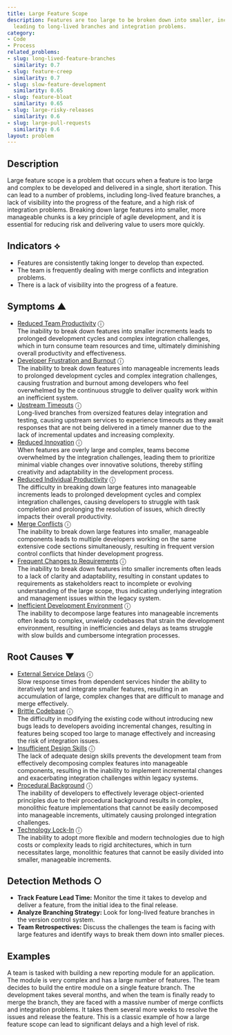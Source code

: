 ```yaml
---
title: Large Feature Scope
description: Features are too large to be broken down into smaller, incremental changes,
  leading to long-lived branches and integration problems.
category:
- Code
- Process
related_problems:
- slug: long-lived-feature-branches
  similarity: 0.7
- slug: feature-creep
  similarity: 0.7
- slug: slow-feature-development
  similarity: 0.65
- slug: feature-bloat
  similarity: 0.65
- slug: large-risky-releases
  similarity: 0.6
- slug: large-pull-requests
  similarity: 0.6
layout: problem
---
```


## Description
Large feature scope is a problem that occurs when a feature is too large and complex to be developed and delivered in a single, short iteration. This can lead to a number of problems, including long-lived feature branches, a lack of visibility into the progress of the feature, and a high risk of integration problems. Breaking down large features into smaller, more manageable chunks is a key principle of agile development, and it is essential for reducing risk and delivering value to users more quickly.

## Indicators ⟡
- Features are consistently taking longer to develop than expected.
- The team is frequently dealing with merge conflicts and integration problems.
- There is a lack of visibility into the progress of a feature.

## Symptoms ▲
- [Reduced Team Productivity](reduced-team-productivity.md) <span class="info-tooltip" title="Confidence: 0.396, Strength: 0.722">ⓘ</span>
<br/>  The inability to break down features into smaller increments leads to prolonged development cycles and complex integration challenges, which in turn consume team resources and time, ultimately diminishing overall productivity and effectiveness.
- [Developer Frustration and Burnout](developer-frustration-and-burnout.md) <span class="info-tooltip" title="Confidence: 0.372, Strength: 0.593">ⓘ</span>
<br/>  The inability to break down features into manageable increments leads to prolonged development cycles and complex integration challenges, causing frustration and burnout among developers who feel overwhelmed by the continuous struggle to deliver quality work within an inefficient system.
- [Upstream Timeouts](upstream-timeouts.md) <span class="info-tooltip" title="Confidence: 0.356, Strength: 0.575">ⓘ</span>
<br/>  Long-lived branches from oversized features delay integration and testing, causing upstream services to experience timeouts as they await responses that are not being delivered in a timely manner due to the lack of incremental updates and increasing complexity.
- [Reduced Innovation](reduced-innovation.md) <span class="info-tooltip" title="Confidence: 0.346, Strength: 0.669">ⓘ</span>
<br/>  When features are overly large and complex, teams become overwhelmed by the integration challenges, leading them to prioritize minimal viable changes over innovative solutions, thereby stifling creativity and adaptability in the development process.
- [Reduced Individual Productivity](reduced-individual-productivity.md) <span class="info-tooltip" title="Confidence: 0.331, Strength: 0.680">ⓘ</span>
<br/>  The difficulty in breaking down large features into manageable increments leads to prolonged development cycles and complex integration challenges, causing developers to struggle with task completion and prolonging the resolution of issues, which directly impacts their overall productivity.
- [Merge Conflicts](merge-conflicts.md) <span class="info-tooltip" title="Confidence: 0.312, Strength: 0.572">ⓘ</span>
<br/>  The inability to break down large features into smaller, manageable components leads to multiple developers working on the same extensive code sections simultaneously, resulting in frequent version control conflicts that hinder development progress.
- [Frequent Changes to Requirements](frequent-changes-to-requirements.md) <span class="info-tooltip" title="Confidence: 0.306, Strength: 0.551">ⓘ</span>
<br/>  The inability to break down features into smaller increments often leads to a lack of clarity and adaptability, resulting in constant updates to requirements as stakeholders react to incomplete or evolving understanding of the large scope, thus indicating underlying integration and management issues within the legacy system.
- [Inefficient Development Environment](inefficient-development-environment.md) <span class="info-tooltip" title="Confidence: 0.304, Strength: 0.618">ⓘ</span>
<br/>  The inability to decompose large features into manageable increments often leads to complex, unwieldy codebases that strain the development environment, resulting in inefficiencies and delays as teams struggle with slow builds and cumbersome integration processes.

## Root Causes ▼
- [External Service Delays](external-service-delays.md) <span class="info-tooltip" title="Confidence: 0.323, Strength: 0.903">ⓘ</span>
<br/>  Slow response times from dependent services hinder the ability to iteratively test and integrate smaller features, resulting in an accumulation of large, complex changes that are difficult to manage and merge effectively.
- [Brittle Codebase](brittle-codebase.md) <span class="info-tooltip" title="Confidence: 0.318, Strength: 0.843">ⓘ</span>
<br/>  The difficulty in modifying the existing code without introducing new bugs leads to developers avoiding incremental changes, resulting in features being scoped too large to manage effectively and increasing the risk of integration issues.
- [Insufficient Design Skills](insufficient-design-skills.md) <span class="info-tooltip" title="Confidence: 0.310, Strength: 0.917">ⓘ</span>
<br/>  The lack of adequate design skills prevents the development team from effectively decomposing complex features into manageable components, resulting in the inability to implement incremental changes and exacerbating integration challenges within legacy systems.
- [Procedural Background](procedural-background.md) <span class="info-tooltip" title="Confidence: 0.304, Strength: 0.913">ⓘ</span>
<br/>  The inability of developers to effectively leverage object-oriented principles due to their procedural background results in complex, monolithic feature implementations that cannot be easily decomposed into manageable increments, ultimately causing prolonged integration challenges.
- [Technology Lock-In](technology-lock-in.md) <span class="info-tooltip" title="Confidence: 0.304, Strength: 0.807">ⓘ</span>
<br/>  The inability to adopt more flexible and modern technologies due to high costs or complexity leads to rigid architectures, which in turn necessitates large, monolithic features that cannot be easily divided into smaller, manageable increments.

## Detection Methods ○
- **Track Feature Lead Time:** Monitor the time it takes to develop and deliver a feature, from the initial idea to the final release.
- **Analyze Branching Strategy:** Look for long-lived feature branches in the version control system.
- **Team Retrospectives:** Discuss the challenges the team is facing with large features and identify ways to break them down into smaller pieces.

## Examples
A team is tasked with building a new reporting module for an application. The module is very complex and has a large number of features. The team decides to build the entire module on a single feature branch. The development takes several months, and when the team is finally ready to merge the branch, they are faced with a massive number of merge conflicts and integration problems. It takes them several more weeks to resolve the issues and release the feature. This is a classic example of how a large feature scope can lead to significant delays and a high level of risk.

